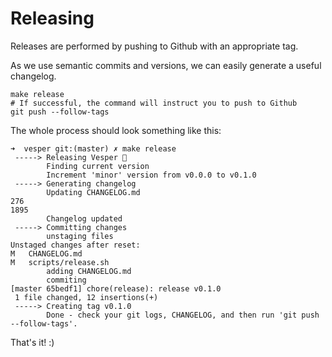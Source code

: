 # Releasing

Releases are performed by pushing to Github with an appropriate tag.

As we use semantic commits and versions, we can easily generate a useful changelog.

```
make release
# If successful, the command will instruct you to push to Github
git push --follow-tags
```

The whole process should look something like this:

```
➜  vesper git:(master) ✗ make release
 -----> Releasing Vesper 🚀
        Finding current version
        Increment 'minor' version from v0.0.0 to v0.1.0
 -----> Generating changelog
        Updating CHANGELOG.md
276
1895
        Changelog updated
 -----> Committing changes
        unstaging files
Unstaged changes after reset:
M	CHANGELOG.md
M	scripts/release.sh
        adding CHANGELOG.md
        commiting
[master 65bedf1] chore(release): release v0.1.0
 1 file changed, 12 insertions(+)
 -----> Creating tag v0.1.0
        Done - check your git logs, CHANGELOG, and then run 'git push --follow-tags'.
```

That's it! :)